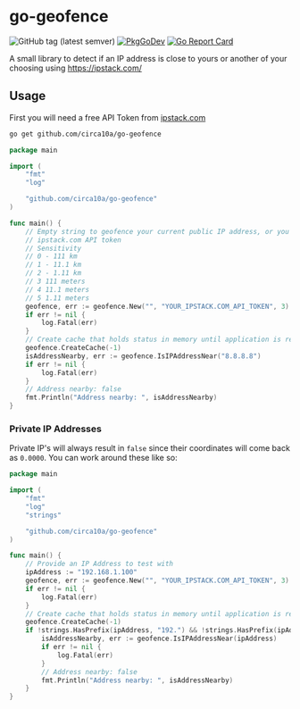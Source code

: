 # go-geofence

![GitHub tag (latest semver)](https://img.shields.io/github/v/tag/circa10a/go-geofence?style=plastic)
[![PkgGoDev](https://pkg.go.dev/badge/github.com/circa10a/go-geofence)](https://pkg.go.dev/github.com/circa10a/go-geofence?tab=overview)
[![Go Report Card](https://goreportcard.com/badge/github.com/circa10a/go-geofence)](https://goreportcard.com/report/github.com/circa10a/go-geofence)

A small library to detect if an IP address is close to yours or another of your choosing using https://ipstack.com/

## Usage

First you will need a free API Token from [ipstack.com](https://ipstack.com/signup/free)

```bash
go get github.com/circa10a/go-geofence
```

```go
package main

import (
	"fmt"
	"log"

	"github.com/circa10a/go-geofence"
)

func main() {
	// Empty string to geofence your current public IP address, or you can monitor a remote address by supplying it as the first parameter
	// ipstack.com API token
	// Sensitivity
	// 0 - 111 km
	// 1 - 11.1 km
	// 2 - 1.11 km
	// 3 111 meters
	// 4 11.1 meters
	// 5 1.11 meters
	geofence, err := geofence.New("", "YOUR_IPSTACK.COM_API_TOKEN", 3)
	if err != nil {
		log.Fatal(err)
	}
	// Create cache that holds status in memory until application is restarted
	geofence.CreateCache(-1)
	isAddressNearby, err := geofence.IsIPAddressNear("8.8.8.8")
	if err != nil {
		log.Fatal(err)
	}
	// Address nearby: false
	fmt.Println("Address nearby: ", isAddressNearby)
}
```

### Private IP Addresses

Private IP's will always result in `false` since their coordinates will come back as `0.0000`. You can work around these like so:

```go
package main

import (
	"fmt"
	"log"
	"strings"

	"github.com/circa10a/go-geofence"
)

func main() {
	// Provide an IP Address to test with
	ipAddress := "192.168.1.100"
	geofence, err := geofence.New("", "YOUR_IPSTACK.COM_API_TOKEN", 3)
	if err != nil {
		log.Fatal(err)
	}
	// Create cache that holds status in memory until application is restarted
	geofence.CreateCache(-1)
	if !strings.HasPrefix(ipAddress, "192.") && !strings.HasPrefix(ipAddress, "172.") && !strings.HasPrefix(ipAddress, "10.") {
		isAddressNearby, err := geofence.IsIPAddressNear(ipAddress)
		if err != nil {
			log.Fatal(err)
		}
		// Address nearby: false
		fmt.Println("Address nearby: ", isAddressNearby)
	}
}
```
